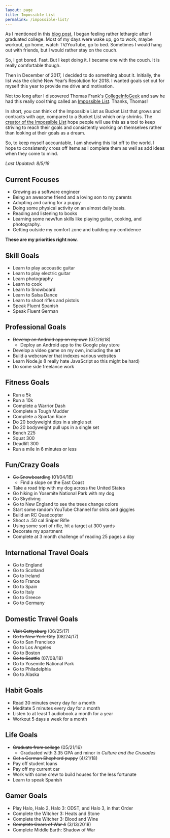 ```yaml
---
layout: page
title: Impossible List
permalink: /impossible-list/
---
```


As I mentioned in this [blog post]({{site.baseurl}}/2018-Goals), I began feeling rather lethargic after I graduated college. Most of my days were wake up, go to work, maybe workout, go home, watch TV/YouTube, go to bed. Sometimes I would hang out with friends, but I would rather stay on the couch.

So, I got bored. Fast. But I kept doing it. I became one with the couch. It is really comfortable though.

Then in December of 2017, I decided to do something about it. 
Initially, the list was the cliché New Year’s Resolution for 2018. I wanted goals set out for myself this year to provide me drive and motivation. 

Not too long after I discovered Thomas Frank's [CollegeInfoGeek](https://collegeinfogeek.com/about/) and saw he had this really cool thing called an [Impossible List](https://collegeinfogeek.com/about/meet-the-author/my-impossible-list/). Thanks, Thomas!

In short, you can think of the Impossible List as Bucket List that grows and contracts with age, compared to a Bucket List which only shrinks. The [creator of the Impossible List](https://impossiblehq.com/impossible-list/) hope people will use this as a tool to keep striving to reach their goals and consistently working on themselves rather than looking at their goals as a dream.

So, to keep myself accountable, I am showing this list off to the world. I hope to consistently cross off items as I complete them as well as add ideas when they come to mind. 

_Last Updated: 8/5/18_

## Current Focuses
* Growing as a software engineer
* Being an awesome friend and a loving son to my parents
* Adopting and caring for a puppy
* Doing some physical activity on an almost daily basis.
* Reading and listening to books
* Learning some new/fun skills like playing guitar, cooking, and photography.
* Getting outside my comfort zone and building my confidence

**These are my priorities right now.**

## Skill Goals
* Learn to play accoustic guitar
* Learn to play electric guitar
* Learn photography
* Learn to cook
* Learn to Snowboard
* Learn to Salsa Dance
* Learn to shoot rifles and pistols
* Speak Fluent Spanish
* Speak Fluent German

## Professional Goals
* ~~Develop an Android app on my own~~ <span class="completed">(07/29/18)</span>
    * Deploy an Android app to the Google play store
* Develop a video game on my own, including the art
* Build a webcrawler that indexes various websites
* Learn Node.js (I really hate JavaScript so this might be hard)
* Do some side freelance work

## Fitness Goals
* Run a 5k
* Run a 10k
* Complete a Warrior Dash
* Complete a Tough Mudder
* Complete a Spartan Race
* Do 20 bodyweight dips in a single set
* Do 20 bodyweight pull ups in a single set
* Bench 225
* Squat 300
* Deadlift 300
* Run a mile in 6 minutes or less

## Fun/Crazy Goals
* ~~Go Snowboarding~~ <span class="completed">(01/04/16)</span>
    * Find a slope on the East Coast
* Take a road trip with my dog across the United States
* Go hiking in Yosemite National Park with my dog
* Go Skydiving
* Go to New England to see the trees change colors
* Start some random YouTube Channel for shits and giggles
* Build an RC Quadcopter
* Shoot a .50 cal Sniper Rifle
* Using some sort of rifle, hit a target at 300 yards
* Decorate my apartment
* Complete at 3 month challenge of reading 25 pages a day

## International Travel Goals
* Go to England
* Go to Scotland
* Go to Ireland
* Go to France
* Go to Spain
* Go to Italy
* Go to Greece
* Go to Germany

## Domestic Travel Goals
* ~~Visit Gettysburg~~ <span class="completed">(06/25/17)</span>
* ~~Go to New York City~~ <span class="completed">(08/24/17)</span>
* Go to San Francisco
* Go to Los Angeles
* Go to Boston
* ~~Go to Seattle~~ <span class="completed">(07/08/18)</span>
* Go to Yosemite National Park
* Go to Philadelphia
* Go to Alaska

## Habit Goals
* Read 30 minutes every day for a month
* Meditate 5 minutes every day for a month
* Listen to at least 1 audiobook a month for a year
* Workout 5 days a week for a month

## Life Goals
* ~~Graduate from college~~ <span class="completed">(05/21/16)</span>
    * Graduated with 3.35 GPA and minor in _Culture and the Crusades_
* ~~Get a German Shepherd puppy~~ <span class="completed">(4/21/18)</span>
* Pay off student loans
* Pay off my current car
* Work with some crew to build houses for the less fortunate
* Learn to speak Spanish

## Gamer Goals
* Play Halo, Halo 2, Halo 3: ODST, and Halo 3, in that Order
* Complete the Witcher 3: Heats and Stone
* Complete the Witcher 3: Blood and Wine
* ~~Complete Gears of War 4~~ <span class="completed">(3/13/2018)</span>
* Complete Middle Earth: Shadow of War